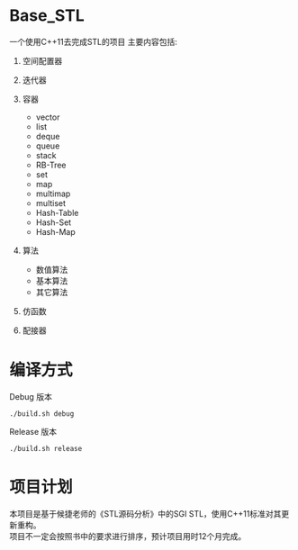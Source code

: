 # Base_STL
一个使用C++11去完成STL的项目
主要内容包括:
1. 空间配置器
2. 迭代器
3. 容器
	* vector
	* list
	* deque
	* queue
	* stack
	* RB-Tree
	* set
	* map
	* multimap
	* multiset
	* Hash-Table
	* Hash-Set
	* Hash-Map

4. 算法
	* 数值算法
	* 基本算法
	* 其它算法

5. 仿函数
6. 配接器

# 编译方式
Debug 版本  
```
./build.sh debug
```

Release 版本
```
./build.sh release
```


# 项目计划
本项目是基于候捷老师的《STL源码分析》中的SGI STL，使用C++11标准对其更新重构。  
项目不一定会按照书中的要求进行排序，预计项目用时12个月完成。
